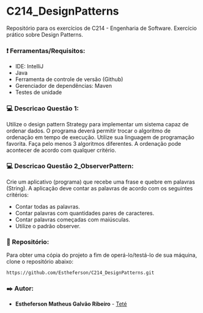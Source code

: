 # C214_DesignPatterns
Repositório para os exercícios de C214 - Engenharia de Software. Exercício prático sobre Design Patterns.

### ❗ Ferramentas/Requisitos: 
- IDE: IntelliJ
- Java
- Ferramenta de controle de versão (Github)
- Gerenciador de dependências: Maven
- Testes de unidade

### :computer: Descricao Questão 1:
Utilize o design pattern Strategy para implementar um sistema capaz
de ordenar dados. O programa deverá permitir trocar o algoritmo de ordenação em
tempo de execução. Utilize sua linguagem de programação favorita. Faça pelo menos
3 algoritmos diferentes. A ordenação pode acontecer de acordo com qualquer critério.

### :computer: Descricao Questão 2_ObserverPattern:
Crie um aplicativo (programa) que recebe uma frase e quebre em palavras (String). A aplicação deve contar as palavras de acordo com os seguintes critérios:
  - Contar todas as palavras.
  - Contar palavras com quantidades pares de caracteres.
  - Contar palavras começadas com maiúsculas.
  - Utilize o padrão observer.</p>

### 🚀 Repositório:
Para obter uma cópia do projeto a fim de operá-lo/testá-lo de sua máquina, clone o repositório abaixo:
```
https://github.com/Estheferson/C214_DesignPatterns.git
```

### ✒️ Autor:
* **Estheferson Matheus Galvão Ribeiro** - [Teté](https://github.com/Estheferson)

